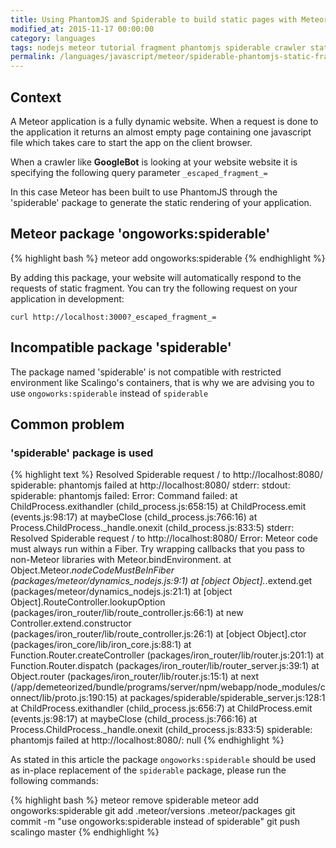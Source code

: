 ```yaml
---
title: Using PhantomJS and Spiderable to build static pages with Meteor
modified_at: 2015-11-17 00:00:00
category: languages
tags: nodejs meteor tutorial fragment phantomjs spiderable crawler static
permalink: /languages/javascript/meteor/spiderable-phantomjs-static-fragment/
---
```


## Context

A Meteor application is a fully dynamic website. When a request is done
to the application it returns an almost empty page containing one javascript
file which takes care to start the app on the client browser.

When a crawler like **GoogleBot** is looking at your website website it is specifying
the following query parameter `_escaped_fragment_=`

In this case Meteor has been built to use PhantomJS through the 'spiderable' package
to generate the static rendering of your application.

## Meteor package 'ongoworks:spiderable'

{% highlight bash %}
meteor add ongoworks:spiderable
{% endhighlight %}

By adding this package, your website will automatically respond to the requests of
static fragment. You can try the following request on your application in development:

```
curl http://localhost:3000?_escaped_fragment_=
```

## Incompatible package 'spiderable'

The package named 'spiderable' is not compatible with restricted environment like Scalingo's
containers, that is why we are advising you to use `ongoworks:spiderable` instead of `spiderable`

## Common problem

### 'spiderable' package is used

{% highlight text %}
Resolved Spiderable request / to http://localhost:8080/
spiderable: phantomjs failed at http://localhost:8080/
stderr:
stdout:
spiderable: phantomjs failed: Error: Command failed:
    at ChildProcess.exithandler (child_process.js:658:15)
    at ChildProcess.emit (events.js:98:17)
    at maybeClose (child_process.js:766:16)
    at Process.ChildProcess._handle.onexit (child_process.js:833:5)
stderr:
Resolved Spiderable request / to http://localhost:8080/
Error: Meteor code must always run within a Fiber. Try wrapping callbacks that you pass to non-Meteor libraries with Meteor.bindEnvironment.
    at Object.Meteor._nodeCodeMustBeInFiber (packages/meteor/dynamics_nodejs.js:9:1)
    at [object Object]._.extend.get (packages/meteor/dynamics_nodejs.js:21:1)
    at [object Object].RouteController.lookupOption (packages/iron_router/lib/route_controller.js:66:1)
    at new Controller.extend.constructor (packages/iron_router/lib/route_controller.js:26:1)
    at [object Object].ctor (packages/iron_core/lib/iron_core.js:88:1)
    at Function.Router.createController (packages/iron_router/lib/router.js:201:1)
    at Function.Router.dispatch (packages/iron_router/lib/router_server.js:39:1)
    at Object.router (packages/iron_router/lib/router.js:15:1)
    at next (/app/demeteorized/bundle/programs/server/npm/webapp/node_modules/connect/lib/proto.js:190:15)
    at packages/spiderable/spiderable_server.js:128:1
    at ChildProcess.exithandler (child_process.js:656:7)
    at ChildProcess.emit (events.js:98:17)
    at maybeClose (child_process.js:766:16)
    at Process.ChildProcess._handle.onexit (child_process.js:833:5)
spiderable: phantomjs failed at http://localhost:8080/: null
{% endhighlight %}

As stated in this article the package `ongoworks:spiderable` should be used as in-place replacement
of the `spiderable` package, please run the following commands:

{% highlight bash %}
meteor remove spiderable
meteor add ongoworks:spiderable
git add .meteor/versions .meteor/packages
git commit -m "use ongoworks:spiderable instead of spiderable"
git push scalingo master
{% endhighlight %}

